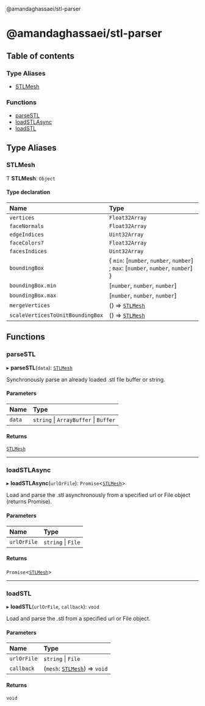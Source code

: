@amandaghassaei/stl-parser

# @amandaghassaei/stl-parser

## Table of contents

### Type Aliases

- [STLMesh](README.md#stlmesh)

### Functions

- [parseSTL](README.md#parsestl)
- [loadSTLAsync](README.md#loadstlasync)
- [loadSTL](README.md#loadstl)

## Type Aliases

### STLMesh

Ƭ **STLMesh**: `Object`

#### Type declaration

| Name | Type |
| :------ | :------ |
| `vertices` | `Float32Array` |
| `faceNormals` | `Float32Array` |
| `edgeIndices` | `Uint32Array` |
| `faceColors?` | `Float32Array` |
| `facesIndices` | `Uint32Array` |
| `boundingBox` | { `min`: [`number`, `number`, `number`] ; `max`: [`number`, `number`, `number`]  } |
| `boundingBox.min` | [`number`, `number`, `number`] |
| `boundingBox.max` | [`number`, `number`, `number`] |
| `mergeVertices` | () => [`STLMesh`](README.md#stlmesh) |
| `scaleVerticesToUnitBoundingBox` | () => [`STLMesh`](README.md#stlmesh) |

## Functions

### parseSTL

▸ **parseSTL**(`data`): [`STLMesh`](README.md#stlmesh)

Synchronously parse an already loaded .stl file buffer or string.

#### Parameters

| Name | Type |
| :------ | :------ |
| `data` | `string` \| `ArrayBuffer` \| `Buffer` |

#### Returns

[`STLMesh`](README.md#stlmesh)

___

### loadSTLAsync

▸ **loadSTLAsync**(`urlOrFile`): `Promise`<[`STLMesh`](README.md#stlmesh)\>

Load and parse the .stl asynchronously from a specified url or File object (returns Promise).

#### Parameters

| Name | Type |
| :------ | :------ |
| `urlOrFile` | `string` \| `File` |

#### Returns

`Promise`<[`STLMesh`](README.md#stlmesh)\>

___

### loadSTL

▸ **loadSTL**(`urlOrFile`, `callback`): `void`

Load and parse the .stl from a specified url or File object.

#### Parameters

| Name | Type |
| :------ | :------ |
| `urlOrFile` | `string` \| `File` |
| `callback` | (`mesh`: [`STLMesh`](README.md#stlmesh)) => `void` |

#### Returns

`void`
